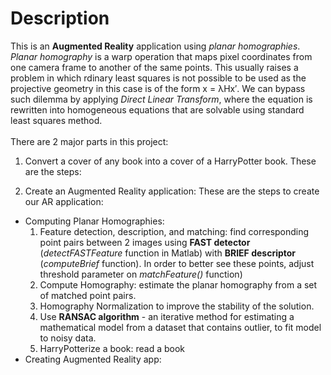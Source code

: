 # Description
This is an **Augmented Reality** application using *planar homographies*.
<br />
*Planar homography* is a warp operation that maps pixel coordinates from one camera frame to another of the same points. This usually raises a problem in which 
rdinary least squares is not possible to be used as the projective geometry in this case is of the form x = λHx′. We can bypass such dilemma by applying *Direct Linear Transform*, where the equation is rewritten into homogeneous equations that are solvable using standard least squares method.  
<br /> 
There are 2 major parts in this project:
1. Convert a cover of any book into a cover of a HarryPotter book. These are the steps:
	
2. Create an Augmented Reality application:
These are the steps to create our AR application:
- Computing Planar Homographies:
	1. Feature detection, description, and matching: find corresponding point pairs between 2 images using **FAST detector** (*detectFASTFeature* function in Matlab)  with **BRIEF descriptor** (*computeBrief* function). In order to better see these points, adjust threshold parameter on *matchFeature()* function) 
	2. Compute Homography: estimate the planar homography from a set of matched point pairs.
	3. Homography Normalization to improve the stability of the solution.
	4. Use **RANSAC algorithm** - an iterative method for estimating a mathematical model from a dataset that contains outlier, to fit model to noisy data. 
	5. HarryPotterize a book: read a book  
- Creating Augmented Reality app:

